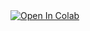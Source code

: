 <a target="_blank" href="https://colab.research.google.com/github/Lamoz22/lab7">
  <img src="https://colab.research.google.com/assets/colab-badge.svg" alt="Open In Colab"/>
</a>
